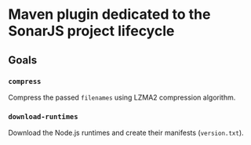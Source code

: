 # Maven plugin dedicated to the SonarJS project lifecycle

## Goals

### `compress`

Compress the passed `filenames` using LZMA2 compression algorithm.

### `download-runtimes`

Download the Node.js runtimes and create their manifests (`version.txt`).
